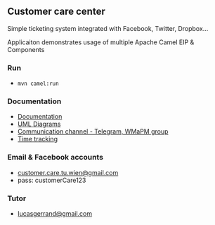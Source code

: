 ## Customer care center

Simple ticketing system integrated with Facebook, Twitter, Dropbox...

Applicaiton demonstrates usage of multiple Apache Camel EIP & Components


### Run
* `mvn camel:run`

### Documentation
* [Documentation](https://www.sharelatex.com)
* [UML Diagrams](https://www.lucidchart.com/documents)
* [Communication channel - Telegram, WMaPM group](https://telegram.org/)
* [Time tracking](https://docs.google.com/spreadsheets/d/13BJXuBs2Up3XPB6XWHJ_5cI9D63UiO2llYF5iNy_AbI/edit#gid=0)

### Email & Facebook accounts
* customer.care.tu.wien@gmail.com
* pass: customerCare123

### Tutor
 * lucasgerrand@gmail.com
